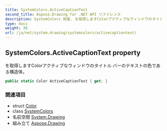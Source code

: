 ```yaml
---
title: SystemColors.ActiveCaptionText
second_title: Aspose.Drawing for .NET API リファレンス
description: SystemColors 財産. を取得しますColorアクティブなウィンドウのタイトル バーのテキストの色である構造体
type: docs
weight: 30
url: /ja/net/system.drawing/systemcolors/activecaptiontext/
---
```

## SystemColors.ActiveCaptionText property

を取得しますColorアクティブなウィンドウのタイトル バーのテキストの色である構造体。

```csharp
public static Color ActiveCaptionText { get; }
```

### 関連項目

* struct [Color](../../color/)
* class [SystemColors](../)
* 名前空間 [System.Drawing](../../systemcolors/)
* 組み立て [Aspose.Drawing](../../../)


